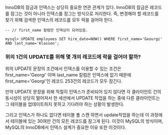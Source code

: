 InnoDB의 잠금과 인덱스는 상당히 중요한 연관 관계가 있다.
InnoDB의 잠금은 레코드를 잠그는 것이 아니라 인덱스를 잠그는 방식으로 처리한다. 즉, 변경해야 할 레코드를 찾기 위해 검색한 인덱스의 레코드를 모두 락을 걸어야 한다.

```mysql
-- // first_name 칼럼만 인덱싱이 되어있음.

mysql> UPDATE employees SET hire_date=NOW() WHERE first_name='Geourgi' AND last_name='Klassen';
```

### 위의 1건의 UPDATE를 위해 몇 개의 레코드에 락을 걸어야 할까?

위의 UPDATE 문장의 조건에서 인덱스를 이용할 수 있는 조건은 first_name='Georgi' 이며 last_name 칼럼은 인덱스에 없기 때문에 first_name='Georgi'인 레코드 253건의 레코드가 모두 잠긴다.

만약 UPDATE 문장을 위해 적절히 인덱스가 준비되어 있지 않다면 각 클라이언트 간의 동시성이 상당히 떨어져서 한 세션에서 UPDATE 작업을 하는 중에 다른 클라이언트는 그 테이블을 업데이트하지 못하고 기다려야 하는 상황이 발생한다.

그리고 인덱스가 하나도 없다면 테이블 풀 스캔 하면서 update작업을 하는데 이 과정에서 테이블에 있는 30여만 건의 모든 레코드를 잠그게 된다. 이것이 MySQL의 방식이며, MySQL의 InnoDB에서 인덱스 설계가 중요한 이유 또한 이것이다.
